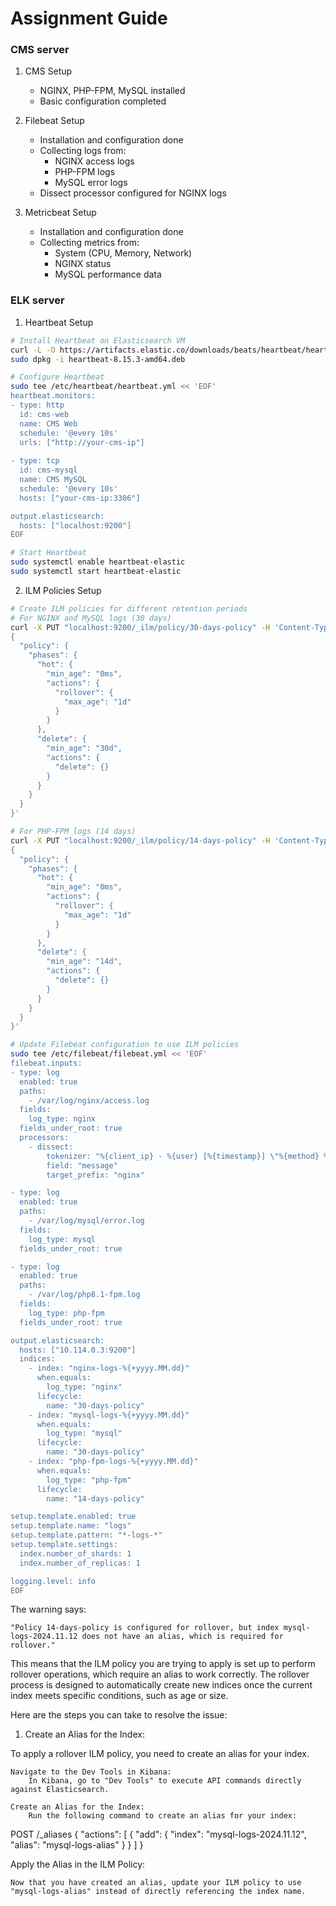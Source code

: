 # Assignment Guide

### CMS server

1. CMS Setup
   - NGINX, PHP-FPM, MySQL installed
   - Basic configuration completed

2. Filebeat Setup
   - Installation and configuration done
   - Collecting logs from:
     * NGINX access logs
     * PHP-FPM logs
     * MySQL error logs
   - Dissect processor configured for NGINX logs

3. Metricbeat Setup
   - Installation and configuration done
   - Collecting metrics from:
     * System (CPU, Memory, Network)
     * NGINX status
     * MySQL performance data

### ELK server

1. Heartbeat Setup
```bash
# Install Heartbeat on Elasticsearch VM
curl -L -O https://artifacts.elastic.co/downloads/beats/heartbeat/heartbeat-8.15.3-amd64.deb
sudo dpkg -i heartbeat-8.15.3-amd64.deb

# Configure Heartbeat
sudo tee /etc/heartbeat/heartbeat.yml << 'EOF'
heartbeat.monitors:
- type: http
  id: cms-web
  name: CMS Web
  schedule: '@every 10s'
  urls: ["http://your-cms-ip"]
  
- type: tcp
  id: cms-mysql
  name: CMS MySQL
  schedule: '@every 10s'
  hosts: ["your-cms-ip:3306"]

output.elasticsearch:
  hosts: ["localhost:9200"]
EOF

# Start Heartbeat
sudo systemctl enable heartbeat-elastic
sudo systemctl start heartbeat-elastic
```

2. ILM Policies Setup
```bash
# Create ILM policies for different retention periods
# For NGINX and MySQL logs (30 days)
curl -X PUT "localhost:9200/_ilm/policy/30-days-policy" -H 'Content-Type: application/json' -d'
{
  "policy": {
    "phases": {
      "hot": {
        "min_age": "0ms",
        "actions": {
          "rollover": {
            "max_age": "1d"
          }
        }
      },
      "delete": {
        "min_age": "30d",
        "actions": {
          "delete": {}
        }
      }
    }
  }
}'

# For PHP-FPM logs (14 days)
curl -X PUT "localhost:9200/_ilm/policy/14-days-policy" -H 'Content-Type: application/json' -d'
{
  "policy": {
    "phases": {
      "hot": {
        "min_age": "0ms",
        "actions": {
          "rollover": {
            "max_age": "1d"
          }
        }
      },
      "delete": {
        "min_age": "14d",
        "actions": {
          "delete": {}
        }
      }
    }
  }
}'

# Update Filebeat configuration to use ILM policies
sudo tee /etc/filebeat/filebeat.yml << 'EOF'
filebeat.inputs:
- type: log
  enabled: true
  paths:
    - /var/log/nginx/access.log
  fields:
    log_type: nginx
  fields_under_root: true
  processors:
    - dissect:
        tokenizer: "%{client_ip} - %{user} [%{timestamp}] \"%{method} %{request} HTTP/%{httpversion}\" %{status_code} %{size} \"%{referrer}\" \"%{agent}\""
        field: "message"
        target_prefix: "nginx"

- type: log
  enabled: true
  paths:
    - /var/log/mysql/error.log
  fields:
    log_type: mysql
  fields_under_root: true

- type: log
  enabled: true
  paths:
    - /var/log/php8.1-fpm.log
  fields:
    log_type: php-fpm
  fields_under_root: true

output.elasticsearch:
  hosts: ["10.114.0.3:9200"]
  indices:
    - index: "nginx-logs-%{+yyyy.MM.dd}"
      when.equals:
        log_type: "nginx"
      lifecycle:
        name: "30-days-policy"
    - index: "mysql-logs-%{+yyyy.MM.dd}"
      when.equals:
        log_type: "mysql"
      lifecycle:
        name: "30-days-policy"
    - index: "php-fpm-logs-%{+yyyy.MM.dd}"
      when.equals:
        log_type: "php-fpm"
      lifecycle:
        name: "14-days-policy"

setup.template.enabled: true
setup.template.name: "logs"
setup.template.pattern: "*-logs-*"
setup.template.settings:
  index.number_of_shards: 1
  index.number_of_replicas: 1

logging.level: info
EOF
```

The warning says:

    "Policy 14-days-policy is configured for rollover, but index mysql-logs-2024.11.12 does not have an alias, which is required for rollover."

This means that the ILM policy you are trying to apply is set up to perform rollover operations, which require an alias to work correctly. The rollover process is designed to automatically create new indices once the current index meets specific conditions, such as age or size.

Here are the steps you can take to resolve the issue:
1. Create an Alias for the Index:

To apply a rollover ILM policy, you need to create an alias for your index.

    Navigate to the Dev Tools in Kibana:
        In Kibana, go to "Dev Tools" to execute API commands directly against Elasticsearch.

    Create an Alias for the Index:
        Run the following command to create an alias for your index:

POST /_aliases
{
  "actions": [
    {
      "add": {
        "index": "mysql-logs-2024.11.12",
        "alias": "mysql-logs-alias"
      }
    }
  ]
}

Apply the Alias in the ILM Policy:

    Now that you have created an alias, update your ILM policy to use "mysql-logs-alias" instead of directly referencing the index name.